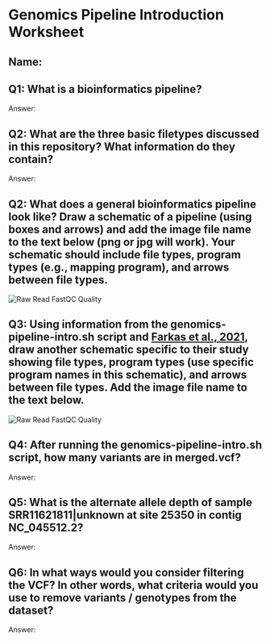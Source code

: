 # Genomics Pipeline Introduction Worksheet

<!--- Write name below --->
## Name: 

<!--- For this worksheet, answer the following questions --->

## Q1: What is a bioinformatics pipeline?
Answer: 


## Q2: What are the three basic filetypes discussed in this repository? What information do they contain?
Answer: 

## Q2: What does a general bioinformatics pipeline look like? Draw a schematic of a pipeline (using boxes and arrows) and add the image file name to the <insert-file-name-here> text below (png or jpg will work). Your schematic should include file types, program types (e.g., mapping program), and arrows between file types.
![Raw Read FastQC Quality](./<insert-file-name-here>)

## Q3: Using information from the genomics-pipeline-intro.sh script and [Farkas et al., 2021](https://doi.org/10.3389/fmicb.2021.665041), draw another schematic specific to their study showing file types, program types (use specific program names in this schematic), and arrows between file types. Add the image file name to the <insert-file-name-here> text below.
![Raw Read FastQC Quality](./<insert-file-name-here>)

## Q4: After running the genomics-pipeline-intro.sh script, how many variants are in merged.vcf?
Answer: 

## Q5: What is the alternate allele depth of sample SRR11621811|unknown at site 25350 in contig NC_045512.2?
Answer:

## Q6: In what ways would you consider filtering the VCF? In other words, what criteria would you use to remove variants / genotypes from the dataset?
Answer:
